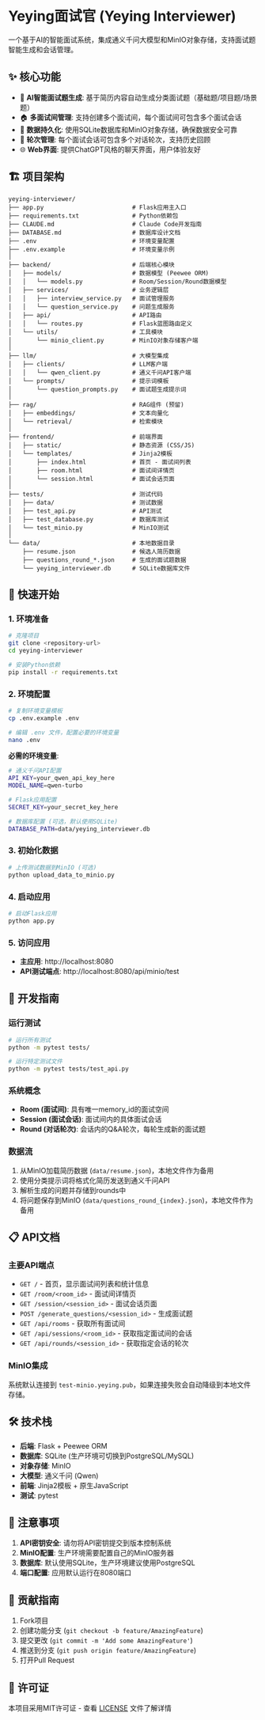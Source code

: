 # Yeying面试官 (Yeying Interviewer)

一个基于AI的智能面试系统，集成通义千问大模型和MinIO对象存储，支持面试题智能生成和会话管理。

## ✨ 核心功能

- 🤖 **AI智能面试题生成**: 基于简历内容自动生成分类面试题（基础题/项目题/场景题）
- 🏠 **多面试间管理**: 支持创建多个面试间，每个面试间可包含多个面试会话
- 💾 **数据持久化**: 使用SQLite数据库和MinIO对象存储，确保数据安全可靠
- 🔄 **轮次管理**: 每个面试会话可包含多个对话轮次，支持历史回顾
- 🌐 **Web界面**: 提供ChatGPT风格的聊天界面，用户体验友好

## 🏗️ 项目架构

```
yeying-interviewer/
├── app.py                         # Flask应用主入口
├── requirements.txt               # Python依赖包
├── CLAUDE.md                      # Claude Code开发指南
├── DATABASE.md                    # 数据库设计文档
├── .env                           # 环境变量配置
├── .env.example                   # 环境变量示例
│
├── backend/                       # 后端核心模块
│   ├── models/                    # 数据模型 (Peewee ORM)
│   │   └── models.py              # Room/Session/Round数据模型
│   ├── services/                  # 业务逻辑层
│   │   ├── interview_service.py   # 面试管理服务
│   │   └── question_service.py    # 问题生成服务
│   ├── api/                       # API路由
│   │   └── routes.py              # Flask蓝图路由定义
│   └── utils/                     # 工具模块
│       └── minio_client.py        # MinIO对象存储客户端
│
├── llm/                           # 大模型集成
│   ├── clients/                   # LLM客户端
│   │   └── qwen_client.py         # 通义千问API客户端
│   └── prompts/                   # 提示词模板
│       └── question_prompts.py    # 面试题生成提示词
│
├── rag/                           # RAG组件 (预留)
│   ├── embeddings/                # 文本向量化
│   └── retrieval/                 # 检索模块
│
├── frontend/                      # 前端界面
│   ├── static/                    # 静态资源 (CSS/JS)
│   └── templates/                 # Jinja2模板
│       ├── index.html             # 首页 - 面试间列表
│       ├── room.html              # 面试间详情页
│       └── session.html           # 面试会话页面
│
├── tests/                         # 测试代码
│   ├── data/                      # 测试数据
│   ├── test_api.py                # API测试
│   ├── test_database.py           # 数据库测试
│   └── test_minio.py              # MinIO测试
│
└── data/                          # 本地数据目录
    ├── resume.json                # 候选人简历数据
    ├── questions_round_*.json     # 生成的面试题数据
    └── yeying_interviewer.db      # SQLite数据库文件
```

## 🚀 快速开始

### 1. 环境准备

```bash
# 克隆项目
git clone <repository-url>
cd yeying-interviewer

# 安装Python依赖
pip install -r requirements.txt
```

### 2. 环境配置

```bash
# 复制环境变量模板
cp .env.example .env

# 编辑 .env 文件，配置必要的环境变量
nano .env
```

**必需的环境变量**:
```bash
# 通义千问API配置
API_KEY=your_qwen_api_key_here
MODEL_NAME=qwen-turbo

# Flask应用配置
SECRET_KEY=your_secret_key_here

# 数据库配置 (可选，默认使用SQLite)
DATABASE_PATH=data/yeying_interviewer.db
```

### 3. 初始化数据

```bash
# 上传测试数据到MinIO (可选)
python upload_data_to_minio.py
```

### 4. 启动应用

```bash
# 启动Flask应用
python app.py
```

### 5. 访问应用

- **主应用**: http://localhost:8080
- **API测试端点**: http://localhost:8080/api/minio/test

## 🔧 开发指南

### 运行测试

```bash
# 运行所有测试
python -m pytest tests/

# 运行特定测试文件
python -m pytest tests/test_api.py
```

### 系统概念

- **Room (面试间)**: 具有唯一memory_id的面试空间
- **Session (面试会话)**: 面试间内的具体面试会话
- **Round (对话轮次)**: 会话内的Q&A轮次，每轮生成新的面试题

### 数据流

1. 从MinIO加载简历数据 (`data/resume.json`)，本地文件作为备用
2. 使用分类提示词将格式化简历发送到通义千问API
3. 解析生成的问题并存储到rounds中
4. 将问题保存到MinIO (`data/questions_round_{index}.json`)，本地文件作为备用

## 📋 API文档

### 主要API端点

- `GET /` - 首页，显示面试间列表和统计信息
- `GET /room/<room_id>` - 面试间详情页
- `GET /session/<session_id>` - 面试会话页面
- `POST /generate_questions/<session_id>` - 生成面试题
- `GET /api/rooms` - 获取所有面试间
- `GET /api/sessions/<room_id>` - 获取指定面试间的会话
- `GET /api/rounds/<session_id>` - 获取指定会话的轮次

### MinIO集成

系统默认连接到 `test-minio.yeying.pub`，如果连接失败会自动降级到本地文件存储。

## 🛠️ 技术栈

- **后端**: Flask + Peewee ORM
- **数据库**: SQLite (生产环境可切换到PostgreSQL/MySQL)
- **对象存储**: MinIO
- **大模型**: 通义千问 (Qwen)
- **前端**: Jinja2模板 + 原生JavaScript
- **测试**: pytest

## 📝 注意事项

1. **API密钥安全**: 请勿将API密钥提交到版本控制系统
2. **MinIO配置**: 生产环境需要配置自己的MinIO服务器
3. **数据库**: 默认使用SQLite，生产环境建议使用PostgreSQL
4. **端口配置**: 应用默认运行在8080端口

## 🤝 贡献指南

1. Fork项目
2. 创建功能分支 (`git checkout -b feature/AmazingFeature`)
3. 提交更改 (`git commit -m 'Add some AmazingFeature'`)
4. 推送到分支 (`git push origin feature/AmazingFeature`)
5. 打开Pull Request

## 📄 许可证

本项目采用MIT许可证 - 查看 [LICENSE](LICENSE) 文件了解详情